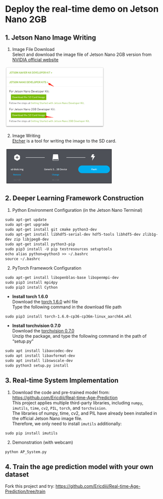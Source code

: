 # Deploy the real-time demo on Jetson Nano 2GB

## 1. Jetson Nano Image Writing
1. Image File Download </br>
Select and download the image file of Jetson Nano 2GB version from [NVIDIA official website](https://developer.nvidia.com/embedded/downloads) </br>
<img src="https://github.com/Ericdiii/Real-time-Age-Prediction/blob/demo/image/1.png?raw=true" height="200"/>

2. Image Writing </br>
[Etcher](https://www.balena.io/etcher/) is a tool for writing the image to the SD card. </br>
<img src="https://github.com/Ericdiii/Real-time-Age-Prediction/blob/demo/image/2.png?raw=true" height="120"/>

## 2. Deeper Learning Framework Construction

1. Python Environment Configuration (in the Jetson Nano Terminal) </br>
```
sudo apt-get update
sudo apt-get upgrade
sudo apt-get install git cmake python3-dev
sudo apt-get install libhdf5-serial-dev hdf5-tools libhdf5-dev zlib1g-dev zip libjpeg8-dev
sudo apt-get install python3-pip
sudo pip3 install -U pip testresources setuptools
echo alias python=python3 >> ~/.bashrc
source ~/.bashrc
```
2. PyTorch Framework Configuration </br>
```
sudo apt-get install libopenblas-base libopenmpi-dev
sudo pip3 install mpi4py
sudo pip3 install Cython
```
- **Install torch 1.6.0** </br>
Download the [torch 1.6.0](https://nvidia.box.com/shared/static/9eptse6jyly1ggt9axbja2yrmj6pbarc.whl) whl file </br>
Type the following command in the download file path
```
sudo pip3 install torch-1.6.0-cp36-cp36m-linux_aarch64.whl
```
- **Install torchvision 0.7.0** </br>
Download the [torchvision 0.7.0](https://github.com/pytorch/vision/tree/release/0.7) </br>
Unzip the package, and type the following command in the path of “setup.py”
```
sudo apt install libavcodec-dev
sudo apt install libavformat-dev
sudo apt install libswscale-dev
sudo python3 setup.py install
```
## 3. Real-time System Implementation
1. Download the code and pre-trained model from: https://github.com/Ericdiii/Real-time-Age-Prediction </br>
This project applies multiple third-party libraries, including `numpy`, `imutils`, `time`, `cv2`, `PIL`, `torch`, and `torchvision`. </br>
The libraries of numpy, time, cv2, and PIL have already been installed in the official Jetson Nano image file. </br>
Therefore, we only need to install `imutils` additionally:
```
sudo pip install imutils
```
2. Demonstration (with webcam)
```
python AP_System.py
```
## 4. Train the age prediction model with your own dataset
Fork this project and try:
https://github.com/Ericdiii/Real-time-Age-Prediction/tree/train
